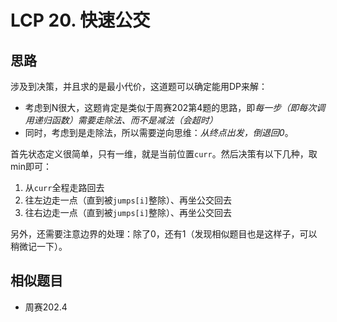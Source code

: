 # LCP 20. 快速公交

## 思路

涉及到决策，并且求的是最小代价，这道题可以确定能用DP来解：

- 考虑到N很大，这题肯定是类似于周赛202第4题的思路，即*每一步（即每次调用递归函数）需要走除法、而不是减法（会超时）*
- 同时，考虑到是走除法，所以需要逆向思维：*从终点出发，倒退回0*。

首先状态定义很简单，只有一维，就是当前位置`curr`。然后决策有以下几种，取min即可：

1. 从`curr`全程走路回去
2. 往左边走一点（直到被`jumps[i]`整除）、再坐公交回去
3. 往右边走一点（直到被`jumps[i]`整除）、再坐公交回去

另外，还需要注意边界的处理：除了0，还有1（发现相似题目也是这样子，可以稍微记一下）。

## 相似题目

- 周赛202.4
